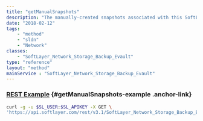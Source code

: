 ```yaml
---
title: "getManualSnapshots"
description: "The manually-created snapshots associated with this SoftLayer_Network_Storage volume. Does not support pagination by result limit and offset."
date: "2018-02-12"
tags:
    - "method"
    - "sldn"
    - "Network"
classes:
    - "SoftLayer_Network_Storage_Backup_Evault"
type: "reference"
layout: "method"
mainService : "SoftLayer_Network_Storage_Backup_Evault"
---
```


### [REST Example](#getManualSnapshots-example) <a href="/article/rest/"><i class="fas fa-question"></i></a> {#getManualSnapshots-example .anchor-link} 
```bash
curl -g -u $SL_USER:$SL_APIKEY -X GET \
'https://api.softlayer.com/rest/v3.1/SoftLayer_Network_Storage_Backup_Evault/{SoftLayer_Network_Storage_Backup_EvaultID}/getManualSnapshots'
```
